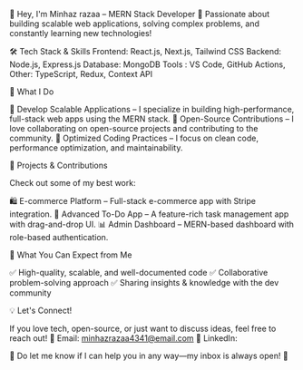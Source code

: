 👋 Hey, I'm Minhaz razaa – MERN Stack Developer
🚀 Passionate about building scalable web applications, solving complex problems, and constantly learning new technologies!

🛠 Tech Stack & Skills
Frontend: React.js, Next.js, Tailwind CSS
Backend: Node.js, Express.js
Database: MongoDB
Tools : VS Code, GitHub Actions, 
Other: TypeScript, Redux, Context API


🌟 What I Do

🔹 Develop Scalable Applications – I specialize in building high-performance, full-stack web apps using the MERN stack.
🔹 Open-Source Contributions – I love collaborating on open-source projects and contributing to the community.
🔹 Optimized Coding Practices – I focus on clean code, performance optimization, and maintainability.

🚀 Projects & Contributions

Check out some of my best work:

🛍 E-commerce Platform – Full-stack e-commerce app with Stripe integration.
📝 Advanced To-Do App – A feature-rich task management app with drag-and-drop UI.
📊 Admin Dashboard – MERN-based dashboard with role-based authentication.

📌 What You Can Expect from Me

✅ High-quality, scalable, and well-documented code
✅ Collaborative problem-solving approach
✅ Sharing insights & knowledge with the dev community

💡 Let's Connect!

If you love tech, open-source, or just want to discuss ideas, feel free to reach out!
📩 Email: minhazrazaa4341@email.com
🔗 LinkedIn: 

💬 Do let me know if I can help you in any way—my inbox is always open! 🚀
